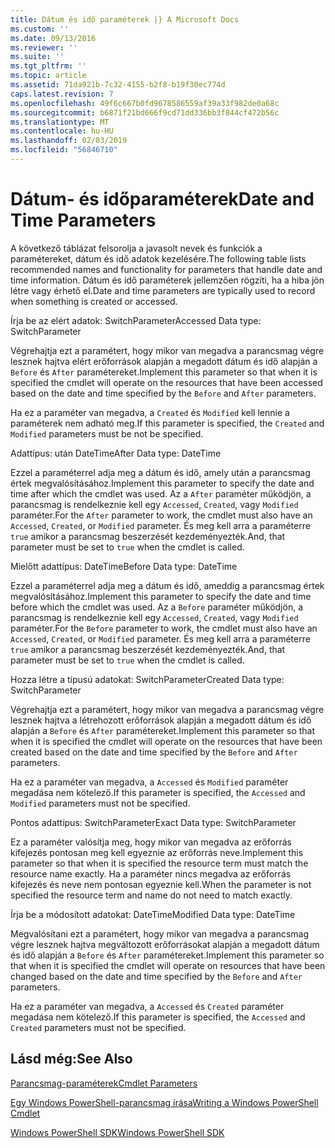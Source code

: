 ```yaml
---
title: Dátum és idő paraméterek |} A Microsoft Docs
ms.custom: ''
ms.date: 09/13/2016
ms.reviewer: ''
ms.suite: ''
ms.tgt_pltfrm: ''
ms.topic: article
ms.assetid: 71da921b-7c32-4155-b2f8-b19f30ec774d
caps.latest.revision: 7
ms.openlocfilehash: 49f6c667b0fd9678586559af39a33f982de0a68c
ms.sourcegitcommit: b6871f21bd666f9cd71dd336bb3f844cf472b56c
ms.translationtype: MT
ms.contentlocale: hu-HU
ms.lasthandoff: 02/03/2019
ms.locfileid: "56846710"
---
```

# <a name="date-and-time-parameters"></a><span data-ttu-id="7a8b8-102">Dátum- és időparaméterek</span><span class="sxs-lookup"><span data-stu-id="7a8b8-102">Date and Time Parameters</span></span>

<span data-ttu-id="7a8b8-103">A következő táblázat felsorolja a javasolt nevek és funkciók a paramétereket, dátum és idő adatok kezelésére.</span><span class="sxs-lookup"><span data-stu-id="7a8b8-103">The following table lists recommended names and functionality for parameters that handle date and time information.</span></span> <span data-ttu-id="7a8b8-104">Dátum és idő paraméterek jellemzően rögzíti, ha a hiba jön létre vagy érhető el.</span><span class="sxs-lookup"><span data-stu-id="7a8b8-104">Date and time parameters are typically used to record when something is created or accessed.</span></span>

<span data-ttu-id="7a8b8-105">Írja be az elért adatok: SwitchParameter</span><span class="sxs-lookup"><span data-stu-id="7a8b8-105">Accessed Data type: SwitchParameter</span></span>

<span data-ttu-id="7a8b8-106">Végrehajtja ezt a paramétert, hogy mikor van megadva a parancsmag végre lesznek hajtva elért erőforrások alapján a megadott dátum és idő alapján a `Before` és `After` paramétereket.</span><span class="sxs-lookup"><span data-stu-id="7a8b8-106">Implement this parameter so that when it is specified the cmdlet will operate on the resources that have been accessed based on the date and time specified by the `Before` and `After` parameters.</span></span>

<span data-ttu-id="7a8b8-107">Ha ez a paraméter van megadva, a `Created` és `Modified` kell lennie a paraméterek nem adható meg.</span><span class="sxs-lookup"><span data-stu-id="7a8b8-107">If this parameter is specified, the `Created` and `Modified` parameters must be not be specified.</span></span>

<span data-ttu-id="7a8b8-108">Adattípus: után DateTime</span><span class="sxs-lookup"><span data-stu-id="7a8b8-108">After Data type: DateTime</span></span>

<span data-ttu-id="7a8b8-109">Ezzel a paraméterrel adja meg a dátum és idő, amely után a parancsmag értek megvalósításához.</span><span class="sxs-lookup"><span data-stu-id="7a8b8-109">Implement this parameter to specify the date and time after which the cmdlet was used.</span></span> <span data-ttu-id="7a8b8-110">Az a `After` paraméter működjön, a parancsmag is rendelkeznie kell egy `Accessed`, `Created`, vagy `Modified` paraméter.</span><span class="sxs-lookup"><span data-stu-id="7a8b8-110">For the `After` parameter to work, the cmdlet must also have an `Accessed`, `Created`, or `Modified` parameter.</span></span> <span data-ttu-id="7a8b8-111">És meg kell arra a paraméterre `true` amikor a parancsmag beszerzését kezdeményezték.</span><span class="sxs-lookup"><span data-stu-id="7a8b8-111">And, that parameter must be set to `true` when the cmdlet is called.</span></span>

<span data-ttu-id="7a8b8-112">Mielőtt adattípus: DateTime</span><span class="sxs-lookup"><span data-stu-id="7a8b8-112">Before Data type: DateTime</span></span>

<span data-ttu-id="7a8b8-113">Ezzel a paraméterrel adja meg a dátum és idő, ameddig a parancsmag értek megvalósításához.</span><span class="sxs-lookup"><span data-stu-id="7a8b8-113">Implement this parameter to specify the date and time before which the cmdlet was used.</span></span> <span data-ttu-id="7a8b8-114">Az a `Before` paraméter működjön, a parancsmag is rendelkeznie kell egy `Accessed`, `Created`, vagy `Modified` paraméter.</span><span class="sxs-lookup"><span data-stu-id="7a8b8-114">For the `Before` parameter to work, the cmdlet must also have an `Accessed`, `Created`, or `Modified` parameter.</span></span> <span data-ttu-id="7a8b8-115">És meg kell arra a paraméterre `true` amikor a parancsmag beszerzését kezdeményezték.</span><span class="sxs-lookup"><span data-stu-id="7a8b8-115">And, that parameter must be set to `true` when the cmdlet is called.</span></span>

<span data-ttu-id="7a8b8-116">Hozza létre a típusú adatokat: SwitchParameter</span><span class="sxs-lookup"><span data-stu-id="7a8b8-116">Created Data type: SwitchParameter</span></span>

<span data-ttu-id="7a8b8-117">Végrehajtja ezt a paramétert, hogy mikor van megadva a parancsmag végre lesznek hajtva a létrehozott erőforrások alapján a megadott dátum és idő alapján a `Before` és `After` paramétereket.</span><span class="sxs-lookup"><span data-stu-id="7a8b8-117">Implement this parameter so that when it is specified the cmdlet will operate on the resources that have been created based on the date and time specified by the `Before` and `After` parameters.</span></span>

<span data-ttu-id="7a8b8-118">Ha ez a paraméter van megadva, a `Accessed` és `Modified` paraméter megadása nem kötelező.</span><span class="sxs-lookup"><span data-stu-id="7a8b8-118">If this parameter is specified, the `Accessed` and `Modified` parameters must not be specified.</span></span>

<span data-ttu-id="7a8b8-119">Pontos adattípus: SwitchParameter</span><span class="sxs-lookup"><span data-stu-id="7a8b8-119">Exact Data type: SwitchParameter</span></span>

<span data-ttu-id="7a8b8-120">Ez a paraméter valósítja meg, hogy mikor van megadva az erőforrás kifejezés pontosan meg kell egyeznie az erőforrás neve.</span><span class="sxs-lookup"><span data-stu-id="7a8b8-120">Implement this parameter so that when it is specified the resource term must match the resource name exactly.</span></span> <span data-ttu-id="7a8b8-121">Ha a paraméter nincs megadva az erőforrás kifejezés és neve nem pontosan egyeznie kell.</span><span class="sxs-lookup"><span data-stu-id="7a8b8-121">When the parameter is not specified the resource term and name do not need to match exactly.</span></span>

<span data-ttu-id="7a8b8-122">Írja be a módosított adatokat: DateTime</span><span class="sxs-lookup"><span data-stu-id="7a8b8-122">Modified Data type: DateTime</span></span>

<span data-ttu-id="7a8b8-123">Megvalósítani ezt a paramétert, hogy mikor van megadva a parancsmag végre lesznek hajtva megváltozott erőforrásokat alapján a megadott dátum és idő alapján a `Before` és `After` paramétereket.</span><span class="sxs-lookup"><span data-stu-id="7a8b8-123">Implement this parameter so that when it is specified the cmdlet will operate on resources that have been changed based on the date and time specified by the `Before` and `After` parameters.</span></span>

<span data-ttu-id="7a8b8-124">Ha ez a paraméter van megadva, a `Accessed` és `Created` paraméter megadása nem kötelező.</span><span class="sxs-lookup"><span data-stu-id="7a8b8-124">If this parameter is specified, the `Accessed` and `Created` parameters must not be specified.</span></span>

## <a name="see-also"></a><span data-ttu-id="7a8b8-125">Lásd még:</span><span class="sxs-lookup"><span data-stu-id="7a8b8-125">See Also</span></span>

[<span data-ttu-id="7a8b8-126">Parancsmag-paraméterek</span><span class="sxs-lookup"><span data-stu-id="7a8b8-126">Cmdlet Parameters</span></span>](./cmdlet-parameters.md)

[<span data-ttu-id="7a8b8-127">Egy Windows PowerShell-parancsmag írása</span><span class="sxs-lookup"><span data-stu-id="7a8b8-127">Writing a Windows PowerShell Cmdlet</span></span>](./writing-a-windows-powershell-cmdlet.md)

[<span data-ttu-id="7a8b8-128">Windows PowerShell SDK</span><span class="sxs-lookup"><span data-stu-id="7a8b8-128">Windows PowerShell SDK</span></span>](../windows-powershell-reference.md)
